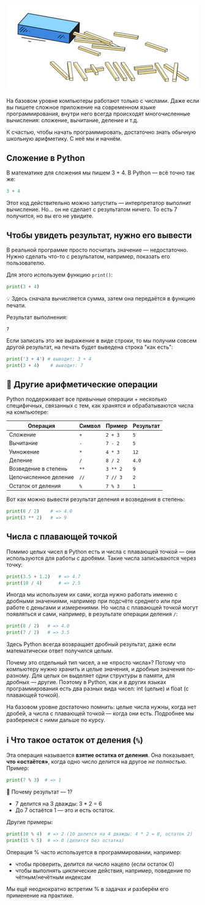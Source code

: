 ![Счетные палочки](./assets/arithmetics.png)

На базовом уровне компьютеры работают только с числами. Даже если вы пишете сложное приложение на современном языке программирования, внутри него всегда происходят многочисленные вычисления: сложение, вычитание, деление и т.д.

К счастью, чтобы начать программировать, достаточно знать обычную школьную арифметику. С неё мы и начнём.

## Сложение в Python

В математике для сложения мы пишем 3 + 4. В Python — всё точно так же:

```python
3 + 4
```

Этот код действительно можно запустить — интерпретатор выполнит вычисление.
Но... он не сделает с результатом ничего. То есть 7 получится, но вы его не увидите.

## Чтобы увидеть результат, нужно его вывести

В реальной программе просто посчитать значение — недостаточно. Нужно сделать что-то с результатом, например, показать его пользователю.

Для этого используем функцию `print()`:

```python
print(3 + 4)
```

💡 Здесь сначала вычисляется сумма, затем она передаётся в функцию печати.

Результат выполнения:

```text
7
```

Если записать это же выражение в виде строки, то мы получим совсем другой результат, на печать будет выведена строка "как есть":

```python
print('3 + 4') # выводит: 3 + 4
print(3 + 4)    # выводит: 7
```

## 🧮 Другие арифметические операции

Python поддерживает все привычные операции + несколько специфичных, связанных с тем, как хранятся и обрабатываются числа на компьютере:

| Операция               | Символ | Пример       | Результат |
|------------------------|--------|--------------|-----------|
| Сложение               | `+`    | `2 + 3`      | `5`       |
| Вычитание              | `-`    | `7 - 2`      | `5`       |
| Умножение              | `*`    | `4 * 3`      | `12`      |
| Деление                | `/`    | `8 / 2`      | `4.0`     |
| Возведение в степень   | `**`   | `3 ** 2`     | `9`       |
| Целочисленное деление  | `//`   | `7 // 3`     | `2`       |
| Остаток от деления     | `%`    | `7 % 3`      | `1`       |


Вот как можно вывести результат деления и возведения в степень:

```python
print(8 / 2)    # => 4.0
print(3 ** 2)   # => 9
```

## Числа с плавающей точкой

Помимо целых чисел в Python есть и числа с плавающей точкой — они используются для работы с дробями. Такие числа записываются через точку:

```python
print(3.5 + 1.2)   # => 4.7
print(10 / 4)      # => 2.5
```

Иногда мы используем их сами, когда нужно работать именно с дробными значениями, например при подсчёте среднего или при работе с деньгами и измерениями. Но числа с плавающей точкой могут появляться и сами, например, в результате операции деления `/`:

```python
print(8 / 2)   # => 4.0
print(7 / 2)   # => 3.5
```

Здесь Python всегда возвращает дробный результат, даже если математически ответ получился целым.

Почему это отдельный тип чисел, а не «просто числа»? Потому что компьютеру нужно хранить и целые значения, и дробные значения по-разному. Для целых он выделяет одни структуры в памяти, для дробных — другие. Поэтому в Python, как и в других языках программирования есть два разных вида чисел: int (целые) и float (с плавающей точкой).

На базовом уровне достаточно помнить: целые числа нужны, когда нет дробей, а числа с плавающей точкой — когда они есть. Подробнее мы разберемся с ними дальше по курсу.

## ℹ️ Что такое остаток от деления (`%`)

Эта операция называется **взятие остатка от деления**. Она показывает, **что «остаётся»**, когда одно число делится на другое *не полностью*. Пример:

```python
print(7 % 3)  # => 1
```

📘 Почему результат — 1?

- 7 делится на 3 дважды: 3 * 2 = 6
- До 7 остаётся 1 — это и есть остаток.

Другие примеры:

```python
print(10 % 4)  # => 2 (10 делится на 4 дважды: 4 * 2 = 8, остаток 2)
print(15 % 5)  # => 0 (делится без остатка)
```

Операция % часто используется в программировании, например:

- чтобы проверить, делится ли число нацело (если остаток 0)
- чтобы выполнять циклические действия, например, поведение по чётным/нечётным индексам

Мы ещё неоднократно встретим % в задачах и разберём его применение на практике.
